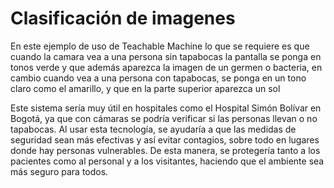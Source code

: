 # Clasificación de imagenes

En este ejemplo de uso de Teachable Machine lo que se requiere es que cuando la camara vea a una persona sin tapabocas la pantalla se ponga en tonos verde y que además aparezca la imagen de un germen  o bacteria, en cambio cuando vea a una persona con tapabocas, se ponga en un tono claro como el amarillo, y que en la parte superior aparezca un sol

Este sistema sería muy útil en hospitales como el Hospital Simón Bolívar en Bogotá, ya que con cámaras se podría verificar si las personas llevan o no tapabocas. Al usar esta tecnología, se ayudaría a que las medidas de seguridad sean más efectivas y así evitar contagios, sobre todo en lugares donde hay personas vulnerables. De esta manera, se protegería tanto a los pacientes como al personal y a los visitantes, haciendo que el ambiente sea más seguro para todos.
